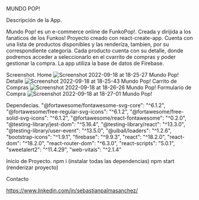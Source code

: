 MUNDO POP!

Descripción de la App.

Mundo Pop! es un e-commerce online de FunkoPop!. Creada y dirijida a los fanaticos de los Funkos!
Proyecto creado con react-create-app. Cuenta con una lista de productos disponibles y las renderiza, tambien, por su correspondiente categoría.
Cada producto cuenta con su detalle, donde podremos acceder a seleccionarlo en el cvarrito de compras y poder gestionar la compra.
La app utiliza la base de datos de Firebase.

Screenshot.
Home
![Screenshot 2022-09-18 at 18-25-27 Mundo Pop!](https://user-images.githubusercontent.com/93328462/190928717-b608a79c-8f63-45aa-805d-2328f2878315.png)
Detalle
![Screenshot 2022-09-18 at 18-25-43 Mundo Pop!](https://user-images.githubusercontent.com/93328462/190928720-bc691c4a-7c2f-4a21-af7d-809069875a35.png)
Carrito de Compras
![Screenshot 2022-09-18 at 18-26-26 Mundo Pop!](https://user-images.githubusercontent.com/93328462/190928722-ad281ec9-315a-47a7-a41c-2b661d6eff16.png)
Formulario de Compra
![Screenshot 2022-09-18 at 18-27-01 Mundo Pop!](https://user-images.githubusercontent.com/93328462/190928725-997b32c7-2f70-4290-b1fd-04081b9766bf.png)

Dependecias.
    "@fortawesome/fontawesome-svg-core": "^6.1.2",
    "@fortawesome/free-regular-svg-icons": "^6.1.2",
    "@fortawesome/free-solid-svg-icons": "^6.1.2",
    "@fortawesome/react-fontawesome": "^0.2.0",
    "@testing-library/jest-dom": "^5.16.4",
    "@testing-library/react": "^13.3.0",
    "@testing-library/user-event": "^13.5.0",
    "@uiball/loaders": "^1.2.6",
    "bootstrap-icons": "^1.9.1",
    "firebase": "^9.9.3",
    "react": "^18.2.0",
    "react-dom": "^18.2.0",
    "react-router-dom": "^6.3.0",
    "react-scripts": "5.0.1",
    "sweetalert2": "^11.4.29",
    "web-vitals": "^2.1.4"
    
    
Inicio de Proyecto.
npm i (instalar todas las dependencias)
npm start (renderizar proyecto)

Contacto

https://www.linkedin.com/in/sebastianpalmasanchez/




